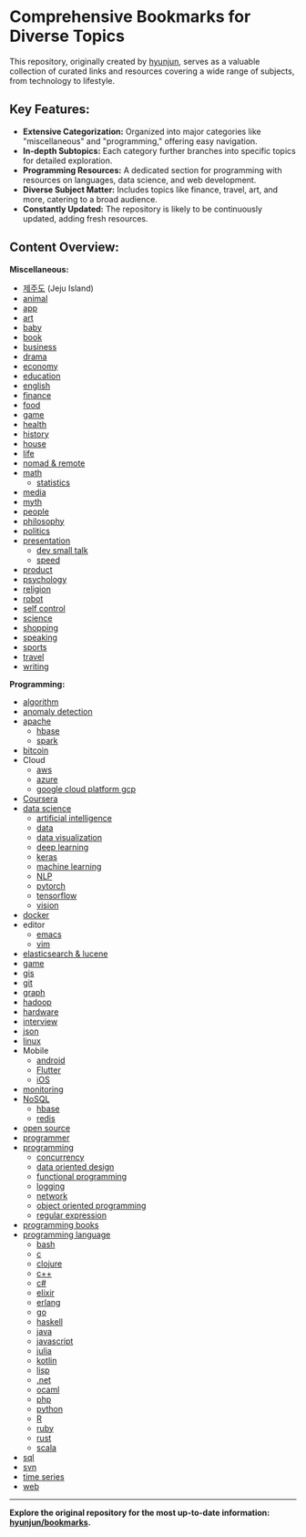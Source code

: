 # Comprehensive Bookmarks for Diverse Topics

This repository, originally created by [hyunjun](https://github.com/hyunjun/bookmarks), serves as a valuable collection of curated links and resources covering a wide range of subjects, from technology to lifestyle.

## Key Features:

*   **Extensive Categorization:** Organized into major categories like "miscellaneous" and "programming," offering easy navigation.
*   **In-depth Subtopics:** Each category further branches into specific topics for detailed exploration.
*   **Programming Resources:** A dedicated section for programming with resources on languages, data science, and web development.
*   **Diverse Subject Matter:** Includes topics like finance, travel, art, and more, catering to a broad audience.
*   **Constantly Updated:** The repository is likely to be continuously updated, adding fresh resources.

## Content Overview:

**Miscellaneous:**

*   [제주도](jeju.md) (Jeju Island)
*   [animal](animal.md)
*   [app](app.md)
*   [art](art.md)
*   [baby](baby.md)
*   [book](book.md)
*   [business](business.md)
*   [drama](drama.md)
*   [economy](economy.md)
*   [education](education.md)
*   [english](english.md)
*   [finance](finance.md)
*   [food](food.md)
*   [game](game.md)
*   [health](health.md)
*   [history](history.md)
*   [house](house.md)
*   [life](life.md)
*   [nomad & remote](nomad.md)
*   [math](math.md)
    *   [statistics](statistics.md)
*   [media](media.md)
*   [myth](myth.md)
*   [people](people.md)
*   [philosophy](philosophy.md)
*   [politics](politics.md)
*   [presentation](presentation.md)
    *   [dev small talk](presentation/dev_small_talk.md)
    *   [speed](presentation/speed.md)
*   [product](product.md)
*   [psychology](psychology.md)
*   [religion](religion.md)
*   [robot](robot.md)
*   [self control](self_control.md)
*   [science](science.md)
*   [shopping](shopping.md)
*   [speaking](speaking.md)
*   [sports](sports.md)
*   [travel](travel.md)
*   [writing](writing.md)

**Programming:**

*   [algorithm](algorithm.md)
*   [anomaly detection](anomaly_detection.md)
*   [apache](apache.md)
    *   [hbase](hbase.md)
    *   [spark](spark.md)
*   [bitcoin](bitcoin.md)
*   Cloud
    *   [aws](aws.md)
    *   [azure](azure.md)
    *   [google cloud platform gcp](gcp.md)
*   [Coursera](coursera.md)
*   [data science](data_science.md)
    *   [artificial intelligence](artificial_intelligence.md)
    *   [data](data.md)
    *   [data visualization](data_visualization.md)
    *   [deep learning](deep_learning.md)
    *   [keras](keras.md)
    *   [machine learning](machine_learning.md)
    *   [NLP](nlp.md)
    *   [pytorch](pytorch.md)
    *   [tensorflow](tensorflow.md)
    *   [vision](vision.md)
*   [docker](docker.md)
*   editor
    *   [emacs](emacs.md)
    *   [vim](vim.md)
*   [elasticsearch & lucene](elasticsearch_lucene.md)
*   [game](game.md)
*   [gis](gis.md)
*   [git](git.md)
*   [graph](graph.md)
*   [hadoop](hadoop.md)
*   [hardware](hardware.md)
*   [interview](interview.md)
*   [json](json.md)
*   [linux](linux.md)
*   Mobile
    *   [android](android.md)
    *   [Flutter](flutter.md)
    *   [iOS](ios.md)
*   [monitoring](monitoring.md)
*   [NoSQL](nosql.md)
    *   [hbase](hbase.md)
    *   [redis](redis.md)
*   [open source](open_source.md)
*   [programmer](programmer.md)
*   [programming](programming.md)
    *   [concurrency](concurrency.md)
    *   [data oriented design](dod.md)
    *   [functional programming](functional_programming.md)
    *   [logging](logging.md)
    *   [network](network.md)
    *   [object oriented programming](oop.md)
    *   [regular expression](regular_expression.md)
*   [programming books](programming_books.md)
*   [programming language](programming_language.md)
    *   [bash](bash.md)
    *   [c](c.md)
    *   [clojure](clojure.md)
    *   [c++](cpp.md)
    *   [c#](csharp.md)
    *   [elixir](elixir.md)
    *   [erlang](erlang.md)
    *   [go](go.md)
    *   [haskell](haskell.md)
    *   [java](java.md)
    *   [javascript](javascript.md)
    *   [julia](julia.md)
    *   [kotlin](kotlin.md)
    *   [lisp](lisp.md)
    *   [.net](dotnet.md)
    *   [ocaml](ocaml.md)
    *   [php](php.md)
    *   [python](python.md)
    *   [R](r.md)
    *   [ruby](ruby.md)
    *   [rust](rust.md)
    *   [scala](scala.md)
*   [sql](sql.md)
*   [svn](svn.md)
*   [time series](time_series.md)
*   [web](web.md)

---

**Explore the original repository for the most up-to-date information: [hyunjun/bookmarks](https://github.com/hyunjun/bookmarks).**